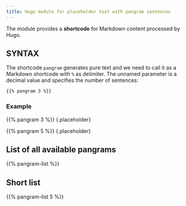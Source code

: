 ```yaml
---
title: Hugo module for placeholder text with pangram sentences
---
```


The module provides a **shortcode** for Markdown content processed by Hugo.

## SYNTAX

The shortcode `pangram` generates pure text and we need to call it as a Markdown shortcode with `%` as delimiter. The unnamed parameter is a decimal value and specifies the number of sentences:

```md
{{‍% pangram 3 %}}
```

### Example

{{% pangram 3 %}}
{.placeholder}

{{% pangram 5 %}}
{.placeholder}

## List of all available pangrams

{{% pangram-list %}}

## Short list

{{% pangram-list 5 %}}

